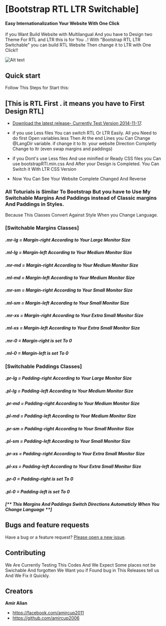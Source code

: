 # [Bootstrap RTL LTR Switchable]
#### Easy Internationalization Your Website With One Click
if you Want Build Website with Multilangual And you have to Design two Theme For RTL and LTR this is for You ..!
With "Bootstrap RTL LTR Switchable" you can build RTL Website Then change it to LTR with One Click!!

![Alt text](http://www.getmagicsms.ir/readmeImage.jpg)

## Quick start

Follow This Steps for Start this:

## [This is RTL First . it means you have to First Design RTL]

- [Download the latest release- Currently Test Version 2014-11-17](https://github.com/amircup2006/Bootstrap-RTL-LTR-Switchable/archive/master.zip).

- if you use Less files You can switch RTL Or LTR Easily.
All you Need to do first Open variables.less Then At the end Lines you Can Change @LangDir variable.
if change it to ltr. your website Direction Completly Change to ltr (even swap margins and paddings)

- if you Dont's use Less files And use minified or Ready CSS files you Can use bootstrapRTl.min.css 
And After your Design is Completed. You Can Switch it With LTR CSS Version

- Now You Can See Your Website Complete Changed And Reverse


### All Toturials is Similar To Bootstrap But you have to Use My Switchable Margins And Paddings instead of Classic margins And Paddings in Styles.
Because This Classes Convert Against Style When you Change Language.


### [Switchable Margins Classes]

##### .mr-lg = Margin-right According to Your Large Monitor Size
##### .ml-lg = Margin-left According to Your Medium Monitor Size

##### .mr-md = Margin-right According to Your Medium Monitor Size
##### .ml-md = Margin-left According to Your Medium Monitor Size

##### .mr-sm = Margin-right According to Your Small Monitor Size
##### .ml-sm = Margin-left According to Your Small Monitor Size

##### .mr-xs = Margin-right According to Your Extra Small Monitor Size
##### .ml-xs = Margin-left According to Your Extra Small Monitor Size

##### .mr-0 = Margin-right is set To 0
##### .ml-0 = Margin-left is set To 0


### [Switchable Paddings Classes]

##### .pr-lg = Padding-right According to Your Large Monitor Size
##### .pl-lg = Padding-left According to Your Medium Monitor Size

##### .pr-md = Padding-right According to Your Medium Monitor Size
##### .pl-md = Padding-left According to Your Medium Monitor Size

##### .pr-sm = Padding-right According to Your Small Monitor Size
##### .pl-sm = Padding-left According to Your Small Monitor Size

##### .pr-xs = Padding-right According to Your Extra Small Monitor Size
##### .pl-xs = Padding-left According to Your Extra Small Monitor Size

##### .pr-0 = Padding-right is set To 0
##### .pl-0 = Padding-left is set To 0



##### [** This Margins And Paddings Switch Directions Automaticly When You Change Language **]




## Bugs and feature requests

Have a bug or a feature request? [Please open a new issue](https://github.com/amircup2006/Bootstrap-RTL-LTR-Switchable/issues/new).


## Contributing

We Are Currently Testing This Codes And We Expect Some places not be Swichable And forgotten
We Want you if Found bug in This Releases tell us And We Fix it Quickly.





## Creators

**Amir Alian**

- <https://facebook.com/amircup2011>
- <https://github.com/amircup2006>

